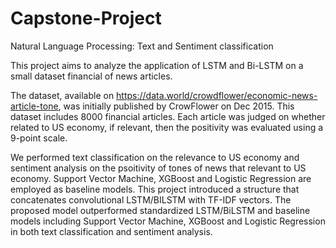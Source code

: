 # Capstone-Project
Natural Language Processing: Text and Sentiment classification

This project aims to analyze the application of LSTM and Bi-LSTM on a small dataset financial of news articles.

The dataset, available on https://data.world/crowdflower/economic-news-article-tone, was initially published by CrowFlower on Dec 2015. This dataset includes 8000 financial articles. Each article was judged on whether related to US economy, if relevant, then the positivity was evaluated using a 9-point scale.

We performed text classification on the relevance to US economy and sentiment analysis on the psoitivity of tones of news that relevant to US economy. Support Vector Machine, XGBoost and Logistic Regression are employed as baseline models. This project introduced a structure that concatenates convolutional LSTM/BILSTM with TF-IDF vectors. The proposed model outperformed standardized LSTM/BiLSTM and baseline models including Support Vector Machine, XGBoost and Logistic Regression in both text classification and sentiment analysis.
